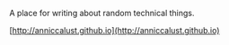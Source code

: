 A place for writing about random technical things.

[http://anniccalust.github.io](http://anniccalust.github.io)
